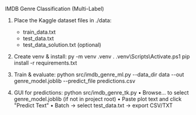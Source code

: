 IMDB Genre Classification (Multi-Label)

1) Place the Kaggle dataset files in ./data:
   - train_data.txt
   - test_data.txt
   - test_data_solution.txt (optional)

2) Create venv & install:
   py -m venv .venv
   . .venv\Scripts\Activate.ps1
   pip install -r requirements.txt

3) Train & evaluate:
   python src/imdb_genre_ml.py --data_dir data --out genre_model.joblib --predict_file predictions.csv

4) GUI for predictions:
   python src/imdb_genre_tk.py
   • Browse… to select genre_model.joblib (if not in project root)
   • Paste plot text and click "Predict Text"
   • Batch → select test_data.txt → export CSV/TXT
